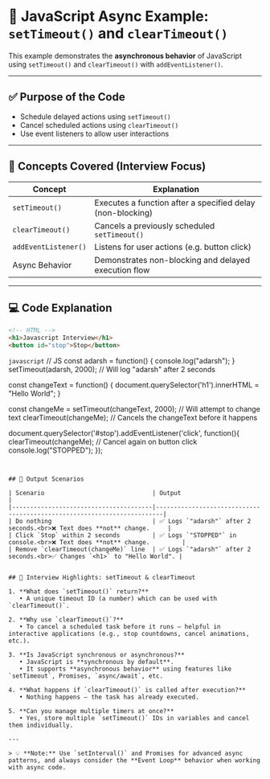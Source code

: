 # 📜 JavaScript Async Example: `setTimeout()` and `clearTimeout()`

This example demonstrates the **asynchronous behavior** of JavaScript using `setTimeout()` and `clearTimeout()` with `addEventListener()`.

---

## ✅ Purpose of the Code

- Schedule delayed actions using `setTimeout()`
- Cancel scheduled actions using `clearTimeout()`
- Use event listeners to allow user interactions

---

## 🧠 Concepts Covered (Interview Focus)

| Concept              | Explanation                                                                 |
|----------------------|-----------------------------------------------------------------------------|
| `setTimeout()`       | Executes a function after a specified delay (non-blocking)                  |
| `clearTimeout()`     | Cancels a previously scheduled `setTimeout()`                               |
| `addEventListener()` | Listens for user actions (e.g. button click)                                |
| Async Behavior       | Demonstrates non-blocking and delayed execution flow                        |

---

## 💻 Code Explanation

```html
<!-- HTML -->
<h1>Javascript Interview</h1>
<button id="stop">Stop</button>
```


```javascript```
// JS
const adarsh = function() {
    console.log("adarsh");
}
setTimeout(adarsh, 2000); // Will log "adarsh" after 2 seconds

const changeText = function() {
    document.querySelector('h1').innerHTML = "Hello World";
}

const changeMe = setTimeout(changeText, 2000); // Will attempt to change text
clearTimeout(changeMe); // Cancels the changeText before it happens

document.querySelector('#stop').addEventListener('click', function(){
    clearTimeout(changeMe); // Cancel again on button click
    console.log("STOPPED");
});
```


## 🔁 Output Scenarios

| Scenario                              | Output                                                                 |
|---------------------------------------|------------------------------------------------------------------------|
| Do nothing                            | ✅ Logs `"adarsh"` after 2 seconds.<br>❌ Text does **not** change.     |
| Click `Stop` within 2 seconds         | ✅ Logs `"STOPPED"` in console.<br>❌ Text does **not** change.         |
| Remove `clearTimeout(changeMe)` line  | ✅ Logs `"adarsh"` after 2 seconds.<br>✅ Changes `<h1>` to "Hello World". |


## 🎯 Interview Highlights: setTimeout & clearTimeout

1. **What does `setTimeout()` return?**  
   • A unique timeout ID (a number) which can be used with `clearTimeout()`.

2. **Why use `clearTimeout()`?**  
   • To cancel a scheduled task before it runs — helpful in interactive applications (e.g., stop countdowns, cancel animations, etc.).

3. **Is JavaScript synchronous or asynchronous?**  
   • JavaScript is **synchronous by default**.  
   • It supports **asynchronous behavior** using features like `setTimeout`, Promises, `async/await`, etc.

4. **What happens if `clearTimeout()` is called after execution?**  
   • Nothing happens — the task has already executed.

5. **Can you manage multiple timers at once?**  
   • Yes, store multiple `setTimeout()` IDs in variables and cancel them individually.

---

> 💡 **Note:** Use `setInterval()` and Promises for advanced async patterns, and always consider the **Event Loop** behavior when working with async code.
